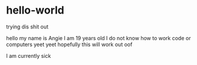 # hello-world
trying dis shit out

hello my name is Angie I am 19 years old I do not know how to work code or computers yeet yeet
hopefully this will work out oof

I am currently sick
